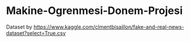 # Makine-Ogrenmesi-Donem-Projesi

Dataset by https://www.kaggle.com/clmentbisaillon/fake-and-real-news-dataset?select=True.csv
